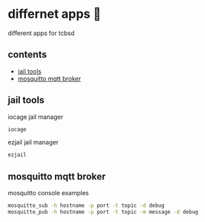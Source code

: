 <!-- omit in toc -->
# differnet apps 🥎

different apps for tcbsd

<!-- omit in toc -->
## contents

- [jail tools](#jail-tools)
- [mosquitto mqtt broker](#mosquitto-mqtt-broker)

## jail tools

iocage jail manager

```sh
iocage 
```

ezjail jail manager

```sh
ezjail
```

## mosquitto mqtt broker

mosquitto console examples

```sh
mosquitto_sub -h hostname -p port -t topic -d debug
mosquitto_pub -h hostname -p port -t topic -m message -d debug 
```
